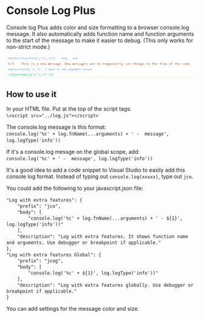 # Console Log Plus
Console log Plus adds color and size formatting to a browser console.log message. It also automatically adds function name and function arguments to the start of the message to make it easier to debug. (This only works for non-strict mode.)



![Console Log Plus message example](https://github.com/chrisjwaddell/console-log-plus/blob/main/msg.jpg)


## How to use it
In your HTML file. Put at the top of the script tags: \
``
\<script src="../log.js"></script>
``

The console.log message is this format: \
``
console.log('%c' + log.fnName(...arguments) + ' -  message', log.logType('info'))
``

If it's a console.log messge on the global scope, add: \
``
console.log('%c' + ' -  message', log.logType('info'))
``

It's a good idea to add a code snippet to Visual Studio to easily add this console log format. Instead of typing out ``console.log(xxxxx)``, type out ``jco``.

You could add the following to your javascript.json file:

```
"Log with extra features": {
    "prefix": "jco",
	"body": [
        "console.log('%c' + log.fnName(...arguments) + ' - ${1}', log.logType('info'))"
	],
	"description": "Log with extra features. It shows function name and arguments. Use debugger or breakpoint if applicable."
},
"Log with extra features Global": {
	"prefix": "jcog",
	"body": [
        "console.log('%c' + ${1}', log.logType('info'))"
	],
	"description": "Log with extra features globally. Use debugger or breakpoint if applicable."
}
```


You can add settings for the message color and size.

